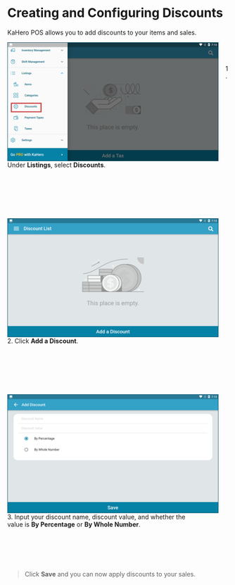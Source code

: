 # **Creating and Configuring Discounts**

KaHero POS allows you to add discounts to your items and sales.

<p><img src="_content/_discounts/1a.png" alt="nav" width="480" height="270" style="float:left; margin-right:1rem"><br><br><br>1. Under <b>Listings</b>, select <b>Discounts</b>.</p>

<br><br><br><br><br>

<p><img src="_content/_discounts/1b.png" alt="add discount" width="480" height="270" style="float:left; margin-right:1rem"><br><br><br>2. Click <b>Add a Discount</b>.</p>

<br><br><br><br><br>

<p><img src="_content/_discounts/1c.png" alt="details" width="480" height="270" style="float:left; margin-right:1rem"><br><br><br>
3. Input your discount name, discount value, and whether the<br>value is <b>By Percentage</b> or <b>By Whole Number</b>.</p>

<br><br><br><br>

> Click <b>Save</b> and you can now apply discounts to your sales.
